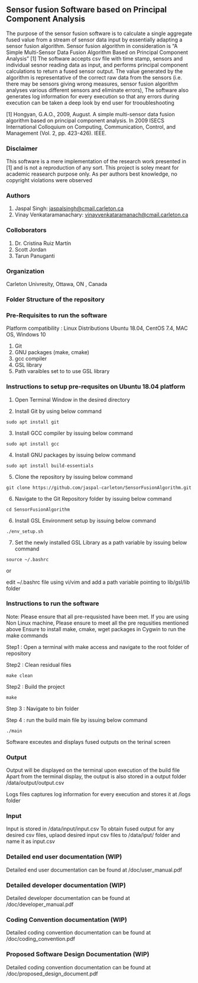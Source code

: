 ## Sensor fusion Software based on Principal Component Analysis ##

The purpose of the sensor fusion software is to calculate a single aggregate fused value from a stream of sensor data input by essentially adapting a sensor fusion algorithm. Sensor fusion algorithm in consideration is “A Simple Multi-Sensor Data Fusion Algorithm Based on Principal Component Analysis” [1]  The software accepts csv file with time stamp, sensors and individual sesnor reading data as input, and performs principal component calculations to return a fused sensor output. The value generated by the algorithm is representative of the correct raw data from the sensors (i.e. there may be sensors giving wrong measures, sensor fusion algorithm analyses various different sensors and eliminate errors), The software also generates log information for every execution so that any errors during execution can be taken a deep look by end user for trooubleshooting 

[1] Hongyan, G.A.O., 2009, August. A simple multi-sensor data fusion algorithm based on principal component analysis. In 2009 ISECS International Colloquium on Computing, Communication, Control, and Management (Vol. 2, pp. 423-426). IEEE.

### Disclaimer

This software is a mere implementation of the research work presented in [1] and is not a reproduction of any sort. This project is soley meant for academic reasearch purpose only. As per authors best knowledge, no copyright violations were observed  

### Authors

1.  Jaspal Singh: jaspalsingh@cmail.carleton.ca
2.  Vinay Venkataramanachary: vinayvenkataramanach@cmail.carleton.ca

### Colloborators

1. Dr. Cristina Ruiz Martín
2. Scott Jordan
3. Tarun Panuganti

### Organization

Carleton Univresity, Ottawa, ON , Canada

### Folder Structure of the repository


### Pre-Requisites to run the software

Platform compatibility : Linux Distributions Ubuntu 18.04, CentOS 7.4, MAC OS, Windows 10

1. Git
2. GNU packages (make, cmake)
2. gcc compiler
2. GSL library
3. Path varaibles set to to use GSL library

### Instructions to setup pre-requsites on Ubuntu 18.04 platform

1. Open Terminal Window in the desired directory

2. Install Git by using below command
```
sudo apt install git
```
3. Install GCC compiler by issuing below command
```
sudo apt install gcc
```
4. Install GNU packages by issuing below command 
```
sudo apt install build-essentials
```

5. Clone the repository by issuing below command
```
git clone https://github.com/jaspal-carleton/SensorFusionAlgorithm.git
```
6. Navigate to the Git Repository folder by issuing below command 
```
cd SensorFusionAlgorithm
```
6. Install GSL Environment setup by issuing below command 
```
./env_setup.sh
```
7. Set the newly installed GSL Library as a path variable by issuing below command 
```
source ~/.bashrc
```
or 

edit ~/.bashrc file using vi/vim and add a path variable pointing to lib/gsl/lib folder

### Instructions to run the software

Note: Please ensure that all pre-requsisted have been met.
If you are using Non Linux machine, Please ensure to meet all the pre requsities mentioned above 
Ensure to install make, cmake, wget packages in Cygwin to run the make commands

Step1 : Open a terminal with make access and navigate to the root  folder of repository 

Step2 : Clean residual files
```
make clean
```
Step2 : Build the project

```
make
```
Step 3 : Navigate to bin folder

Step 4 : run the build main file by issuing below command 
```
./main
```
Software exceutes and displays fused outputs on the terinal screen

### Output

Output will be displayed on the terminal upon execution of the build file
Apart from the terminal display, the output is also stored in a output folder /data/output/output.csv

Logs files captures log information for every execution and stores it at /logs folder

### Input

Input is stored in /data/input/input.csv
To obtain fused output for any desired csv files, uplaod desired input csv files to /data/iput/ folder and name it as input.csv

### Detailed end user documentation (WIP)

Detailed end user documentation can be found at /doc/user_manual.pdf

### Detailed developer documentation  (WIP)

Detailed developer  documentation can be found at /doc/developer_manual.pdf

### Coding Convention documentation  (WIP)

Detailed coding convention  documentation can be found at /doc/coding_convention.pdf

### Proposed Software Design Documentation  (WIP)

Detailed coding convention  documentation can be found at /doc/proposed_design_document.pdf
